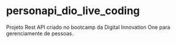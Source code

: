 # personapi_dio_live_coding
Projeto Rest API criado no bootcamp da Digital Innovation One para gerenciamente de pessoas. 
